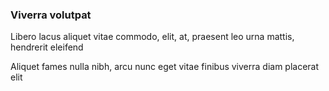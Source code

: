 ### Viverra volutpat

Libero lacus aliquet vitae commodo, elit, at, praesent leo urna mattis, hendrerit eleifend

Aliquet fames nulla nibh, arcu nunc eget vitae finibus viverra diam placerat elit


